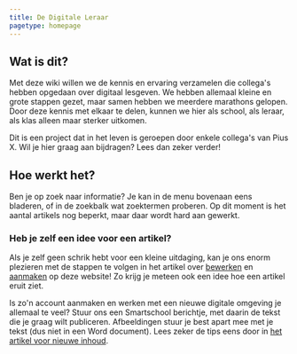 ```yaml
---
title: De Digitale Leraar
pagetype: homepage
---
```


## Wat is dit?

Met deze wiki willen we de kennis en ervaring verzamelen die collega's hebben opgedaan over digitaal lesgeven. We hebben allemaal kleine en grote stappen gezet, maar samen hebben we meerdere marathons gelopen. Door deze kennis met elkaar te delen, kunnen we hier als school, als leraar, als klas alleen maar sterker uitkomen.

Dit is een project dat in het leven is geroepen door enkele collega's van Pius X. Wil je hier graag aan bijdragen? Lees dan zeker verder!

## Hoe werkt het?

Ben je op zoek naar informatie? Je kan in de menu bovenaan eens bladeren, of in de zoekbalk wat zoektermen proberen. Op dit moment is het aantal artikels nog beperkt, maar daar wordt hard aan gewerkt.

### Heb je zelf een idee voor een artikel? 

Als je zelf geen schrik hebt voor een kleine uitdaging, kan je ons enorm plezieren met de stappen te volgen in het artikel over [bewerken](https://pius-x-antwerpen.github.io/digitale-leraar/pages/digitale-leraar-artikel-bewerken.html) en [aanmaken](https://pius-x-antwerpen.github.io/digitale-leraar/pages/digitale-leraar-artikel-schrijven.html) op deze website! Zo krijg je meteen ook een idee hoe een artikel eruit ziet. 

Is zo'n account aanmaken en werken met een nieuwe digitale omgeving je allemaal te veel? Stuur ons een Smartschool berichtje, met daarin de tekst die je graag wilt publiceren. Afbeeldingen stuur je best apart mee met je tekst (dus niet in een Word document). Lees zeker de tips eens door in [het artikel voor nieuwe inhoud](https://pius-x-antwerpen.github.io/digitale-leraar/pages/digitale-leraar-artikel-schrijven.html).